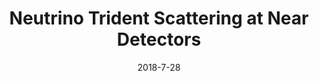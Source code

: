 ---
title: 'Neutrino Trident Scattering at Near Detectors'
authors: Peter Ballett, Matheus Hostert, Silvia Pascoli, Yuber F. Perez-Gonzalez, Zahra Tabrizi, Renata Zukanovich Funchal
collection: publication
permalink: /publication/2018-7-28-NeutrinoTridentScatteringatNearDetectors
date: 2018-7-28
venue: JHEP 
paperurl: 'https://arxiv.org/abs/1807.10973'
citation: 'Neutrino Trident Scattering at Near Detectors, Peter Ballett, Matheus Hostert, Silvia Pascoli, Yuber F. Perez-Gonzalez, Zahra Tabrizi, Renata Zukanovich Funchal, JHEP 01 (2019) 119'
eprint: '1807.10973'
---